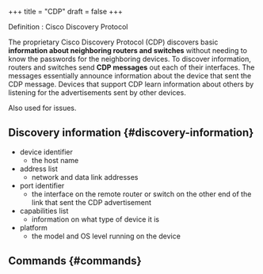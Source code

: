 +++
title = "CDP"
draft = false
+++

Definition
: Cisco Discovery Protocol

The proprietary Cisco Discovery Protocol (CDP) discovers basic **information about neighboring routers and switches** without needing to know the passwords for the neighboring devices. To discover information, routers and switches send **CDP messages** out each of their interfaces. The messages essentially announce information about the device that sent the CDP message. Devices that support CDP learn information about others by listening for the advertisements sent by other devices.

Also used for issues.


## Discovery information {#discovery-information}

-   device identifier
    -   the host name
-   address list
    -   network and data link addresses
-   port identifier
    -   the interface on the remote router or switch on the other end of the link that sent the CDP advertisement
-   capabilities list
    -   information on what type of device it is
-   platform
    -   the model and OS level running on the device


## Commands {#commands}
